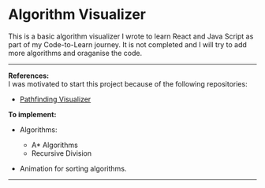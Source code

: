 Algorithm Visualizer
==========

This is a basic algorithm visualizer I wrote to learn React and Java Script as part of my Code-to-Learn journey. It is not completed and I will try to add more algorithms and oraganise the code. 

---
__References:__  
I was motivated to start this project because of the following repositories: 
- [Pathfinding Visualizer](https://github.com/clementmihailescu/Pathfinding-Visualizer)


__To implement:__
* Algorithms: 
  - A* Algorithms
  - Recursive Division

* Animation for sorting algorithms.
---
